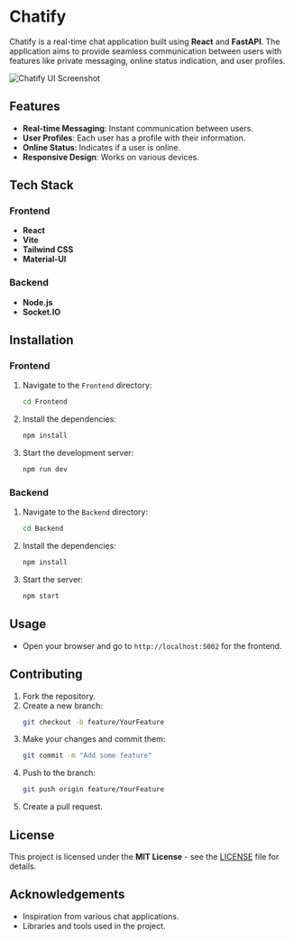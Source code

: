 # Chatify

Chatify is a real-time chat application built using **React** and **FastAPI**. The application aims to provide seamless communication between users with features like private messaging, online status indication, and user profiles.

![Chatify UI Screenshot](https://github.com/user-attachments/assets/760bd8e2-58f2-4058-b0fc-0bd3d8aae540)

## Features

- **Real-time Messaging**: Instant communication between users.
- **User Profiles**: Each user has a profile with their information.
- **Online Status**: Indicates if a user is online.
- **Responsive Design**: Works on various devices.

## Tech Stack

### Frontend
- **React**
- **Vite**
- **Tailwind CSS**
- **Material-UI**

### Backend
- **Node.js**
- **Socket.IO**

## Installation

### Frontend

1. Navigate to the `Frontend` directory:
   ```bash
   cd Frontend
   ```

2. Install the dependencies:
   ```bash
   npm install
   ```

3. Start the development server:
   ```bash
   npm run dev
   ```

### Backend

1. Navigate to the `Backend` directory:
   ```bash
   cd Backend
   ```

2. Install the dependencies:
   ```bash
   npm install
   ```

3. Start the server:
   ```bash
   npm start
   ```

## Usage

- Open your browser and go to `http://localhost:5002` for the frontend.

## Contributing

1. Fork the repository.
2. Create a new branch:
   ```bash
   git checkout -b feature/YourFeature
   ```
3. Make your changes and commit them:
   ```bash
   git commit -m "Add some feature"
   ```
4. Push to the branch:
   ```bash
   git push origin feature/YourFeature
   ```
5. Create a pull request.

## License

This project is licensed under the **MIT License** - see the [LICENSE](LICENSE) file for details.

## Acknowledgements

- Inspiration from various chat applications.
- Libraries and tools used in the project.
